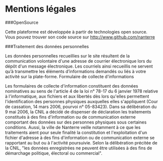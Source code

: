 Mentions légales
======

###OpenSource

Cette plateforme est développée à partir de technologies open source. Vous pouvez trouver son code source sur http://www.github.com/nanterre

###Traitement des données personnelles

Les données personnelles recueillies sur le site résultent de la communication volontaire d'une adresse de courrier électronique lors du dépôt d'un message électronique. Les courriels ainsi recueillis ne servent qu’à transmettre les éléments d’informations demandés ou liés à votre activité sur la plate-forme.
Formulaire de collecte d'informations

Les formulaires de collecte d'information constituent des données nominatives au sens de l'article 4 de la loi n° 78-17 du 6 janvier 1978 relative à l'informatique, aux fichiers et aux libertés dès lors qu'elles permettent l'identification des personnes physiques auxquelles elles s'appliquent (Cour de cassation, 14 mars 2006, pourvoi n° 05-83423). Dans sa délibération du 9 mai 2006, la CNIL a décidé de dispenser de déclaration les traitements constitués à des fins d'information ou de communication externe comportant des données sur des personnes physiques sous certaines conditions. Aussi, la ville de Nanterre veille notamment à ce que les traitements aient pour seule finalité la constitution et l'exploitation d'un fichier d'adresse à des fins d'information ou de communication externe se rapportant au but ou à l'activité poursuivie. Selon la délibération précitée de la CNIL, "les données enregistrées ne peuvent être utilisées à des fins de démarchage politique, électoral ou commercial".

